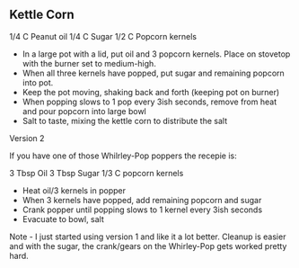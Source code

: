 ## Kettle Corn

1/4 C Peanut oil
1/4 C Sugar
1/2 C Popcorn kernels

* In a large pot with a lid, put oil and 3 popcorn kernels. Place on stovetop with the burner set to medium-high.
* When all three kernels have popped, put sugar and remaining popcorn into pot.
* Keep the pot moving, shaking back and forth (keeping pot on burner)
* When popping slows to 1 pop every 3ish seconds, remove from heat and pour popcorn into large bowl
* Salt to taste, mixing the kettle corn to distribute the salt

Version 2

If you have one of those Whilrley-Pop poppers the recepie is:

3 Tbsp Oil
3 Tbsp Sugar
1/3 C popcorn kernels

* Heat oil/3 kernels in popper
* When 3 kernels have popped, add remaining popcorn and sugar
* Crank popper until popping slows to 1 kernel every 3ish seconds
* Evacuate to bowl, salt

Note - I just started using version 1 and like it a lot better. Cleanup is easier and with the sugar, the crank/gears on the Whirley-Pop gets worked pretty hard.
